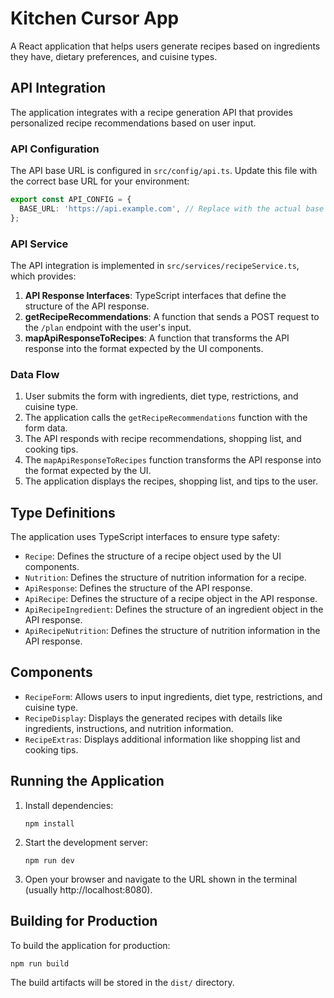 # Kitchen Cursor App

A React application that helps users generate recipes based on ingredients they have, dietary preferences, and cuisine types.

## API Integration

The application integrates with a recipe generation API that provides personalized recipe recommendations based on user input.

### API Configuration

The API base URL is configured in `src/config/api.ts`. Update this file with the correct base URL for your environment:

```typescript
export const API_CONFIG = {
  BASE_URL: 'https://api.example.com', // Replace with the actual base URL
};
```

### API Service

The API integration is implemented in `src/services/recipeService.ts`, which provides:

1. **API Response Interfaces**: TypeScript interfaces that define the structure of the API response.
2. **getRecipeRecommendations**: A function that sends a POST request to the `/plan` endpoint with the user's input.
3. **mapApiResponseToRecipes**: A function that transforms the API response into the format expected by the UI components.

### Data Flow

1. User submits the form with ingredients, diet type, restrictions, and cuisine type.
2. The application calls the `getRecipeRecommendations` function with the form data.
3. The API responds with recipe recommendations, shopping list, and cooking tips.
4. The `mapApiResponseToRecipes` function transforms the API response into the format expected by the UI.
5. The application displays the recipes, shopping list, and tips to the user.

## Type Definitions

The application uses TypeScript interfaces to ensure type safety:

- `Recipe`: Defines the structure of a recipe object used by the UI components.
- `Nutrition`: Defines the structure of nutrition information for a recipe.
- `ApiResponse`: Defines the structure of the API response.
- `ApiRecipe`: Defines the structure of a recipe object in the API response.
- `ApiRecipeIngredient`: Defines the structure of an ingredient object in the API response.
- `ApiRecipeNutrition`: Defines the structure of nutrition information in the API response.

## Components

- `RecipeForm`: Allows users to input ingredients, diet type, restrictions, and cuisine type.
- `RecipeDisplay`: Displays the generated recipes with details like ingredients, instructions, and nutrition information.
- `RecipeExtras`: Displays additional information like shopping list and cooking tips.

## Running the Application

1. Install dependencies:
   ```
   npm install
   ```

2. Start the development server:
   ```
   npm run dev
   ```

3. Open your browser and navigate to the URL shown in the terminal (usually http://localhost:8080).

## Building for Production

To build the application for production:

```
npm run build
```

The build artifacts will be stored in the `dist/` directory.
